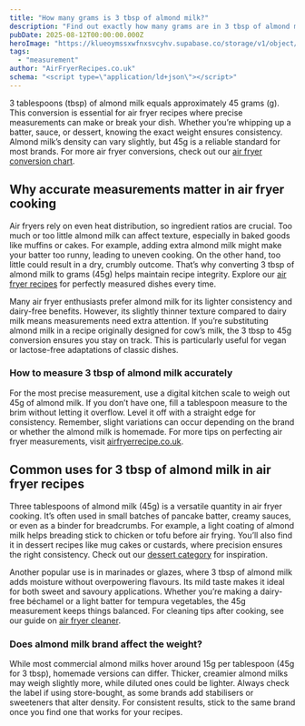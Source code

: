 ```yaml
---
title: "How many grams is 3 tbsp of almond milk?"
description: "Find out exactly how many grams are in 3 tbsp of almond milk for precise air fryer cooking. Get conversions, tips, and more!"
pubDate: 2025-08-12T00:00:00.000Z
heroImage: "https://klueoymssxwfnxsvcyhv.supabase.co/storage/v1/object/public/md/how-many-grams-is-3-tbsp-of-almond-milk-e2e3bfb3.webp"
tags:
  - "measurement"
author: "AirFryerRecipes.co.uk"
schema: "<script type=\"application/ld+json\"></script>"
---
```


<p>3 tablespoons (tbsp) of almond milk equals approximately 45 grams (g). This conversion is essential for air fryer recipes where precise measurements can make or break your dish. Whether you’re whipping up a batter, sauce, or dessert, knowing the exact weight ensures consistency. Almond milk’s density can vary slightly, but 45g is a reliable standard for most brands. For more air fryer conversions, check out our <a href=https://www.airfryerrecipe.co.uk/air-fryer-conversion-chart>air fryer conversion chart</a>.</p>  

<h2>Why accurate measurements matter in air fryer cooking</h2>  
<p>Air fryers rely on even heat distribution, so ingredient ratios are crucial. Too much or too little almond milk can affect texture, especially in baked goods like muffins or cakes. For example, adding extra almond milk might make your batter too runny, leading to uneven cooking. On the other hand, too little could result in a dry, crumbly outcome. That’s why converting 3 tbsp of almond milk to grams (45g) helps maintain recipe integrity. Explore our <a href=https://www.airfryerrecipe.co.uk/recipes>air fryer recipes</a> for perfectly measured dishes every time.</p>  

<p>Many air fryer enthusiasts prefer almond milk for its lighter consistency and dairy-free benefits. However, its slightly thinner texture compared to dairy milk means measurements need extra attention. If you’re substituting almond milk in a recipe originally designed for cow’s milk, the 3 tbsp to 45g conversion ensures you stay on track. This is particularly useful for vegan or lactose-free adaptations of classic dishes.</p>  

<h3>How to measure 3 tbsp of almond milk accurately</h3>  
<p>For the most precise measurement, use a digital kitchen scale to weigh out 45g of almond milk. If you don’t have one, fill a tablespoon measure to the brim without letting it overflow. Level it off with a straight edge for consistency. Remember, slight variations can occur depending on the brand or whether the almond milk is homemade. For more tips on perfecting air fryer measurements, visit <a href=https://www.airfryerrecipe.co.uk>airfryerrecipe.co.uk</a>.</p>  

<h2>Common uses for 3 tbsp of almond milk in air fryer recipes</h2>  
<p>Three tablespoons of almond milk (45g) is a versatile quantity in air fryer cooking. It’s often used in small batches of pancake batter, creamy sauces, or even as a binder for breadcrumbs. For example, a light coating of almond milk helps breading stick to chicken or tofu before air frying. You’ll also find it in dessert recipes like mug cakes or custards, where precision ensures the right consistency. Check out our <a href=https://www.airfryerrecipe.co.uk/recipe-category/dessert>dessert category</a> for inspiration.</p>  

<p>Another popular use is in marinades or glazes, where 3 tbsp of almond milk adds moisture without overpowering flavours. Its mild taste makes it ideal for both sweet and savoury applications. Whether you’re making a dairy-free béchamel or a light batter for tempura vegetables, the 45g measurement keeps things balanced. For cleaning tips after cooking, see our guide on <a href=https://www.airfryerrecipe.co.uk/air-fryer-cleaner>air fryer cleaner</a>.</p>  

<h3>Does almond milk brand affect the weight?</h3>  
<p>While most commercial almond milks hover around 15g per tablespoon (45g for 3 tbsp), homemade versions can differ. Thicker, creamier almond milks may weigh slightly more, while diluted ones could be lighter. Always check the label if using store-bought, as some brands add stabilisers or sweeteners that alter density. For consistent results, stick to the same brand once you find one that works for your recipes.</p>